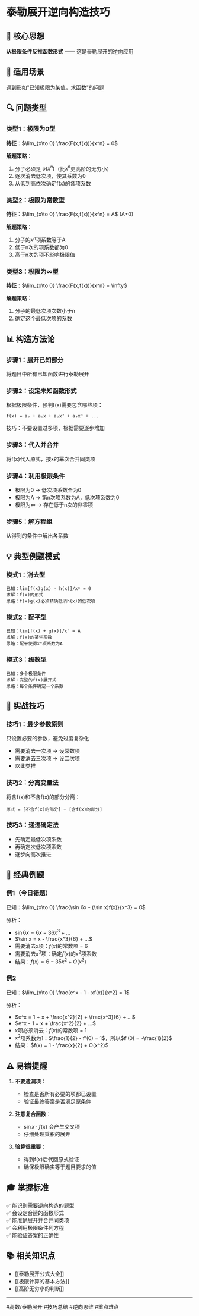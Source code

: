 # 泰勒展开逆向构造技巧

## 🎯 核心思想
**从极限条件反推函数形式** —— 这是泰勒展开的逆向应用

## 📌 适用场景
遇到形如"已知极限为某值，求函数"的问题

## 🔍 问题类型

### 类型1：极限为0型
**特征**：$\lim_{x\to 0} \frac{F(x,f(x))}{x^n} = 0$

**解题策略**：
1. 分子必须是 $o(x^n)$（比$x^n$更高阶的无穷小）
2. 逐次消去低次项，使其系数为0
3. 从低到高依次确定f(x)的各项系数

### 类型2：极限为常数型
**特征**：$\lim_{x\to 0} \frac{F(x,f(x))}{x^n} = A$ (A≠0)

**解题策略**：
1. 分子的$x^n$项系数等于A
2. 低于n次的项系数都为0
3. 高于n次的项不影响极限值

### 类型3：极限为∞型
**特征**：$\lim_{x\to 0} \frac{F(x,f(x))}{x^n} = \infty$

**解题策略**：
1. 分子的最低次项次数小于n
2. 确定这个最低次项的系数

## 📊 构造方法论

### 步骤1：展开已知部分
将题目中所有已知函数进行泰勒展开

### 步骤2：设定未知函数形式
根据极限条件，预判f(x)需要包含哪些项：
```
f(x) = a₀ + a₁x + a₂x² + a₃x³ + ...
```
技巧：不要设置过多项，根据需要逐步增加

### 步骤3：代入并合并
将f(x)代入原式，按x的幂次合并同类项

### 步骤4：利用极限条件
- 极限为0 → 低次项系数全为0
- 极限为A → 第n次项系数为A，低次项系数为0
- 极限为∞ → 存在低于n次的非零项

### 步骤5：解方程组
从得到的条件中解出各系数

## 💡 典型例题模式

### 模式1：消去型
```
已知：lim[f(x)g(x) - h(x)]/xⁿ = 0
求解：f(x)的形式
思路：f(x)g(x)必须精确抵消h(x)的低次项
```

### 模式2：配平型
```
已知：lim[f(x) + g(x)]/xⁿ = A
求解：f(x)的某些系数
思路：配平使得xⁿ项系数为A
```

### 模式3：级数型
```
已知：多个极限条件
求解：完整的f(x)展开式
思路：每个条件确定一个系数
```

## 🔧 实战技巧

### 技巧1：最少参数原则
只设置必要的参数，避免过度复杂化
- 需要消去一次项 → 设常数项
- 需要消去三次项 → 设二次项
- 以此类推

### 技巧2：分离变量法
将含f(x)和不含f(x)的部分分离：
```
原式 = [不含f(x)的部分] + [含f(x)的部分]
```

### 技巧3：递进确定法
- 先确定最低次项系数
- 再确定次低次项系数
- 逐步向高次推进

## 📝 经典例题

### 例1（今日错题）
已知：$\lim_{x\to 0} \frac{\sin 6x - (\sin x)f(x)}{x^3} = 0$

分析：
- $\sin 6x = 6x - 36x^3 + ...$
- $\sin x = x - \frac{x^3}{6} + ...$
- 需要消去x项：$f(x)$的常数项 = 6
- 需要消去$x^3$项：确定$f(x)$的$x^2$项系数
- 结果：$f(x) = 6 - 35x^2 + O(x^3)$

### 例2
已知：$\lim_{x\to 0} \frac{e^x - 1 - xf(x)}{x^2} = 1$

分析：
- $e^x = 1 + x + \frac{x^2}{2} + \frac{x^3}{6} + ...$
- $e^x - 1 = x + \frac{x^2}{2} + ...$
- x项必须消去：$f(x)$的常数项 = 1
- $x^2$项系数为1：$\frac{1}{2} - f'(0) = 1$，所以$f'(0) = -\frac{1}{2}$
- 结果：$f(x) = 1 - \frac{x}{2} + O(x^2)$

## ⚠️ 易错提醒

1. **不要遗漏项**：
   - 检查是否所有必要的项都已设置
   - 验证最终答案是否满足原条件

2. **注意复合函数**：
   - $\sin x \cdot f(x)$ 会产生交叉项
   - 仔细处理乘积的展开

3. **验算很重要**：
   - 得到f(x)后代回原式验证
   - 确保极限确实等于题目要求的值

## 🎓 掌握标准

✅ 能识别需要逆向构造的题型  
✅ 会设定合适的函数形式  
✅ 能准确展开并合并同类项  
✅ 会利用极限条件列方程  
✅ 能验证答案的正确性  

## 📚 相关知识点
- [[泰勒展开公式大全]]
- [[极限计算的基本方法]]
- [[高阶无穷小的判断]]

---
#高数/泰勒展开 #技巧总结 #逆向思维 #重点难点